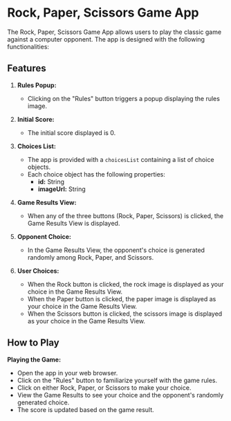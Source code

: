 # Rock, Paper, Scissors Game App

The Rock, Paper, Scissors Game App allows users to play the classic game against a computer opponent. The app is designed with the following functionalities:

## Features

1. **Rules Popup:**
   - Clicking on the "Rules" button triggers a popup displaying the rules image.

2. **Initial Score:**
   - The initial score displayed is 0.

3. **Choices List:**
   - The app is provided with a `choicesList` containing a list of choice objects.
   - Each choice object has the following properties:
     - **id:** String
     - **imageUrl:** String

4. **Game Results View:**
   - When any of the three buttons (Rock, Paper, Scissors) is clicked, the Game Results View is displayed.

5. **Opponent Choice:**
   - In the Game Results View, the opponent's choice is generated randomly among Rock, Paper, and Scissors.

6. **User Choices:**
   - When the Rock button is clicked, the rock image is displayed as your choice in the Game Results View.
   - When the Paper button is clicked, the paper image is displayed as your choice in the Game Results View.
   - When the Scissors button is clicked, the scissors image is displayed as your choice in the Game Results View.

## How to Play
**Playing the Game:**
   - Open the app in your web browser.
   - Click on the "Rules" button to familiarize yourself with the game rules.
   - Click on either Rock, Paper, or Scissors to make your choice.
   - View the Game Results to see your choice and the opponent's randomly generated choice.
   - The score is updated based on the game result.
